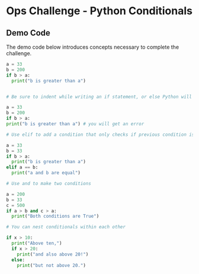 # Ops Challenge - Python Conditionals

## Demo Code

The demo code below introduces concepts necessary to complete the challenge.

```python
a = 33
b = 200
if b > a:
  print("b is greater than a")


# Be sure to indent while writing an if statement, or else Python will error out.

a = 33
b = 200
if b > a:
print("b is greater than a") # you will get an error

# Use elif to add a condition that only checks if previous condition is not met

a = 33
b = 33
if b > a:
  print("b is greater than a")
elif a == b:
  print("a and b are equal")

# Use and to make two conditions

a = 200
b = 33
c = 500
if a > b and c > a:
  print("Both conditions are True")

# You can nest conditionals within each other

if x > 10:
  print("Above ten,")
  if x > 20:
    print("and also above 20!")
  else:
    print("but not above 20.")
```
